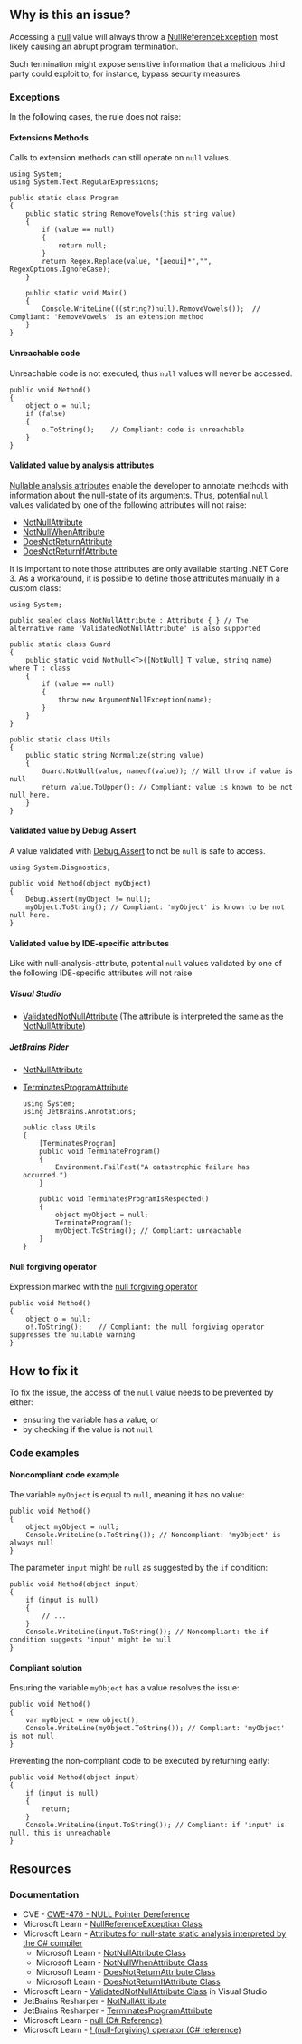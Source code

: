 ## Why is this an issue?

Accessing a [null](https://learn.microsoft.com/en-us/dotnet/csharp/language-reference/keywords/null) value will always throw a [NullReferenceException](https://learn.microsoft.com/en-us/dotnet/api/system.nullreferenceexception) most likely causing an abrupt program
termination.

Such termination might expose sensitive information that a malicious third party could exploit to, for instance, bypass security measures.

### Exceptions

In the following cases, the rule does not raise:

#### Extensions Methods

Calls to extension methods can still operate on `null` values.

    using System;
    using System.Text.RegularExpressions;
    
    public static class Program
    {
        public static string RemoveVowels(this string value)
        {
            if (value == null)
            {
                return null;
            }
            return Regex.Replace(value, "[aeoui]*","", RegexOptions.IgnoreCase);
        }
    
        public static void Main()
        {
            Console.WriteLine(((string?)null).RemoveVowels());  // Compliant: 'RemoveVowels' is an extension method
        }
    }

#### Unreachable code

Unreachable code is not executed, thus `null` values will never be accessed.

    public void Method()
    {
        object o = null;
        if (false)
        {
            o.ToString();    // Compliant: code is unreachable
        }
    }

#### Validated value by analysis attributes

[Nullable analysis attributes](https://learn.microsoft.com/en-us/dotnet/csharp/language-reference/attributes/nullable-analysis) enable
the developer to annotate methods with information about the null-state of its arguments. Thus, potential `null` values validated by one of
the following attributes will not raise:

-   [NotNullAttribute](https://learn.microsoft.com/en-us/dotnet/api/system.diagnostics.codeanalysis.notnullattribute)
-   [NotNullWhenAttribute](https://learn.microsoft.com/en-us/dotnet/api/system.diagnostics.codeanalysis.notnullwhenattribute)
-   [DoesNotReturnAttribute](https://learn.microsoft.com/en-us/dotnet/api/system.diagnostics.codeanalysis.doesnotreturnattribute)
-   [DoesNotReturnIfAttribute](https://learn.microsoft.com/en-us/dotnet/api/system.diagnostics.codeanalysis.doesnotreturnifattribute)

It is important to note those attributes are only available starting .NET Core 3. As a workaround, it is possible to define those attributes
manually in a custom class:

    using System;
    
    public sealed class NotNullAttribute : Attribute { } // The alternative name 'ValidatedNotNullAttribute' is also supported
    
    public static class Guard
    {
        public static void NotNull<T>([NotNull] T value, string name) where T : class
        {
            if (value == null)
            {
                throw new ArgumentNullException(name);
            }
        }
    }
    
    public static class Utils
    {
        public static string Normalize(string value)
        {
            Guard.NotNull(value, nameof(value)); // Will throw if value is null
            return value.ToUpper(); // Compliant: value is known to be not null here.
        }
    }

#### Validated value by Debug.Assert

A value validated with [Debug.Assert](https://learn.microsoft.com/en-us/dotnet/api/system.diagnostics.debug.assert) to not be
`null` is safe to access.

    using System.Diagnostics;
    
    public void Method(object myObject)
    {
        Debug.Assert(myObject != null);
        myObject.ToString(); // Compliant: 'myObject' is known to be not null here.
    }

#### Validated value by IDE-specific attributes

Like with null-analysis-attribute, potential `null` values validated by one of the following IDE-specific attributes will not raise

##### Visual Studio

-   [ValidatedNotNullAttribute](https://learn.microsoft.com/en-us/dotnet/api/microsoft.validatednotnullattribute)  (The attribute is
  interpreted the same as the [NotNullAttribute](https://learn.microsoft.com/en-us/dotnet/api/system.diagnostics.codeanalysis.notnullattribute))

##### JetBrains Rider

-   [NotNullAttribute](https://www.jetbrains.com/help/resharper/Reference__Code_Annotation_Attributes.html#NotNullAttribute)
-   [TerminatesProgramAttribute](https://www.jetbrains.com/help/resharper/Reference__Code_Annotation_Attributes.html#TerminatesProgramAttribute) 

        using System;
        using JetBrains.Annotations;
        
        public class Utils
        {
            [TerminatesProgram]
            public void TerminateProgram()
            {
                Environment.FailFast("A catastrophic failure has occurred.")
            }
        
            public void TerminatesProgramIsRespected()
            {
                object myObject = null;
                TerminateProgram();
                myObject.ToString(); // Compliant: unreachable
            }
        }

#### Null forgiving operator

Expression marked with the [null forgiving
operator](https://learn.microsoft.com/en-us/dotnet/csharp/language-reference/operators/null-forgiving)

    public void Method()
    {
        object o = null;
        o!.ToString();    // Compliant: the null forgiving operator suppresses the nullable warning
    }

## How to fix it

To fix the issue, the access of the `null` value needs to be prevented by either:

-   ensuring the variable has a value, or
-   by checking if the value is not `null`

### Code examples

#### Noncompliant code example

The variable `myObject` is equal to `null`, meaning it has no value:

    public void Method()
    {
        object myObject = null;
        Console.WriteLine(o.ToString()); // Noncompliant: 'myObject' is always null
    }

The parameter `input` might be `null` as suggested by the `if` condition:

    public void Method(object input)
    {
        if (input is null)
        {
            // ...
        }
        Console.WriteLine(input.ToString()); // Noncompliant: the if condition suggests 'input' might be null
    }

#### Compliant solution

Ensuring the variable `myObject` has a value resolves the issue:

    public void Method()
    {
        var myObject = new object();
        Console.WriteLine(myObject.ToString()); // Compliant: 'myObject' is not null
    }

Preventing the non-compliant code to be executed by returning early:

    public void Method(object input)
    {
        if (input is null)
        {
            return;
        }
        Console.WriteLine(input.ToString()); // Compliant: if 'input' is null, this is unreachable
    }

## Resources

### Documentation

-   CVE - [CWE-476 - NULL Pointer Dereference](https://cwe.mitre.org/data/definitions/476)
-   Microsoft Learn - [NullReferenceException Class](https://learn.microsoft.com/en-us/dotnet/api/system.nullreferenceexception)
-   Microsoft Learn - [Attributes for
  null-state static analysis interpreted by the C# compiler](https://learn.microsoft.com/en-us/dotnet/csharp/language-reference/attributes/nullable-analysis)
    - Microsoft Learn - [NotNullAttribute
      Class](https://learn.microsoft.com/en-us/dotnet/api/system.diagnostics.codeanalysis.notnullattribute)
    - Microsoft Learn - [NotNullWhenAttribute Class](https://learn.microsoft.com/en-us/dotnet/api/system.diagnostics.codeanalysis.notnullwhenattribute)
    - Microsoft Learn - [DoesNotReturnAttribute Class](https://learn.microsoft.com/en-us/dotnet/api/system.diagnostics.codeanalysis.doesnotreturnattribute)
    - Microsoft Learn - [DoesNotReturnIfAttribute Class](https://learn.microsoft.com/en-us/dotnet/api/system.diagnostics.codeanalysis.doesnotreturnifattribute)
-   Microsoft Learn - [ValidatedNotNullAttribute
  Class](https://learn.microsoft.com/en-us/dotnet/api/microsoft.validatednotnullattribute) in Visual Studio
-   JetBrains Resharper - [NotNullAttribute](https://www.jetbrains.com/help/resharper/Reference__Code_Annotation_Attributes.html#NotNullAttribute)
-   JetBrains Resharper - [TerminatesProgramAttribute](https://www.jetbrains.com/help/resharper/Reference__Code_Annotation_Attributes.html#TerminatesProgramAttribute)
-   Microsoft Learn - [null (C# Reference)](https://learn.microsoft.com/en-us/dotnet/csharp/language-reference/keywords/null)
-   Microsoft Learn - [! (null-forgiving)
  operator (C# reference)](https://learn.microsoft.com/en-us/dotnet/csharp/language-reference/operators/null-forgiving)